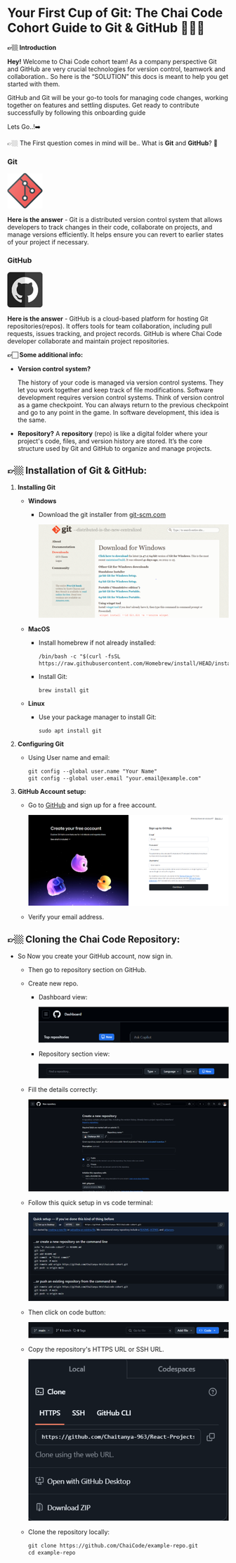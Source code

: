 # Your First Cup of Git: The Chai Code Cohort Guide to Git & GitHub 👨🏼‍💻

<aside> 

**👉🏼 Introduction**
 

**Hey!** Welcome to Chai Code cohort team! As a company perspective Git and GitHub are very crucial technologies for version control, teamwork and collaboration.. So here is the “SOLUTION” this docs is meant to help you get started with them.

GitHub and Git will be your go-to tools for managing code changes, working together on features and settling disputes. Get ready to contribute successfully by following this onboarding guide

</aside>

Lets Go..!➡️

<aside>

👉🏼 The First question comes in mind will be.. What is **Git** and **GitHub**? 🤔

### Git

![img.icons8.png](img.icons8.png)

**Here is the answer** - Git is a distributed version control system that allows developers to track changes in their code, collaborate on projects, and manage versions efficiently. It helps ensure you can revert to earlier states of your project if necessary.

### GitHub

![img.icons8.png](831fed16-3794-44e9-a89a-cca05dbcea4a.png)

**Here is the answer** - GitHub is a cloud-based platform for hosting Git repositories(repos). It offers tools for team collaboration, including pull requests, issues tracking, and project records. GitHub is where Chai Code developer collaborate and maintain project repositories.

</aside>

<aside>


**👉🏻 Some additional info:**

- **Version control system?**
    
    The history of your code is managed via version control systems. They let you work together and keep track of file modifications. Software development requires version control systems. Think of version control as a game checkpoint. You can always return to the previous checkpoint and go to any point in the game. In software development, this idea is the same.
    
- **Repository?**
A **repository** (repo) is like a digital folder where your project's code, files, and version history are stored. It’s the core structure used by Git and GitHub to organize and manage projects.

</aside>

## 👉🏼 Installation of Git & GitHub:

1. **Installing Git**                                      
    - **Windows**
        - Download the git installer from [git-scm.com](https://git-scm.com/)
            
            ![image.png](image.png)
            
    - **MacOS**
        - Install homebrew if not already installed:
            
            ```
            /bin/bash -c "$(curl -fsSL https://raw.githubusercontent.com/Homebrew/install/HEAD/install.sh)"
            ```
            
        - Install Git:
            
            ```
            brew install git
            ```
            
    - **Linux**
        - Use your package manager to install Git:
            
            ```
            sudo apt install git
            ```
            
    

1. **Configuring Git**
    - Using User name and email:
        
        ```
        git config --global user.name "Your Name"
        git config --global user.email "your.email@example.com"
        ```
        

1. **GitHub Account setup:**
    - Go to [GitHub](https://github.com/) and sign up for a free account.
        
        ![Screenshot 2025-01-06 200240.png](Screenshot_2025-01-06_200240.png)
        
    - Verify your email address.

## 👉🏼 Cloning the Chai Code Repository:

- So Now you create your GitHub account, now sign in.
    - Then go to repository section on GitHub.
    - Create new repo.
        - Dashboard view:
            
            ![Screenshot 2025-01-06 201933.png](Screenshot_2025-01-06_201933.png)
            
        - Repository section view:
            
            ![Screenshot 2025-01-06 202018.png](Screenshot_2025-01-06_202018.png)
            
    - Fill the details correctly:
        
        ![Screenshot 2025-01-06 202627.png](Screenshot_2025-01-06_202627.png)
        
    - Follow this quick setup in vs code terminal:
        
        ![Screenshot 2025-01-06 203228.png](Screenshot_2025-01-06_203228.png)
        
    - Then click on code button:
        
        ![Screenshot 2025-01-06 203338.png](Screenshot_2025-01-06_203338.png)
        
    - Copy the repository's HTTPS URL or SSH URL.
        
        ![Screenshot 2025-01-06 203528.png](Screenshot_2025-01-06_203528.png)
        
    - Clone the repository locally:
        
        ```
        git clone https://github.com/ChaiCode/example-repo.git
        cd example-repo
        ```
     